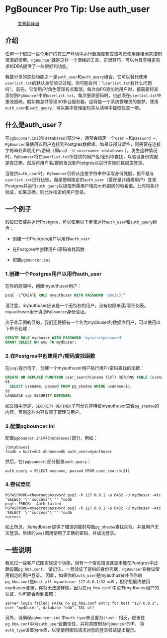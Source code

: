 # PgBouncer Pro Tip: Use auth_user

> [文章翻译自](http://richyen.com/pgbouncer/postgres/2018/11/21/pgbouncer_auth_user.html )

## 介绍

任何一个超过一百个用户的在生产环境中运行数据库都应该考虑使用连接池来控制资源的使用。`PgBouncer`就是这样一个很棒的工具，它很轻巧，可以为具有特定需求的DBA提供了一些很好的功能。 

我要分享的这些功能之一是`auth_user`和`auth_query`组合，它可以替代使用`userlist.txt`的默认身份验证过程。你可能会问：“`userlist.txt`有什么问题吗”。首先，它使用户/角色管理有点繁琐。每次向PG添加新用户时，都需要将其添加到`PgBouncer`中的`userlist.txt`。每次更改密码时，也必须在`userlist.txt`中更改密码。假如你总共管理30多台服务器，这将是一个系统管理员的噩梦。使用`auth_user`和`auth_query`，可以集中管理密码并从清单中提取任意一项。

##  什么是auth_user？ 

在`pgbouncer.ini`的`[databases]`部分中，通常会指定一个`user =`和`password =`，`PgBouncer`将使用该用户连接到Postgres数据库。如果该部分留空，则需要在连接字符串处声明用户/密码（即`psql -U <username> <database>` ）。发生这种情况时，`PgBouncer`将在`userlist.txt`所提供的用户名/密码中查找，以验证身份凭据是否正确，然后将用户名/密码发送到Postgres以进行实际的数据库登录。 

当提供`auth_user`时，`PgBouncer`仍将从连接字符串中读取身份凭据，但不是与`userlist.txt`进行比较，而是使用指定的`auth_user`（最好是非超级用户）登录Postgres并运行`auth_query`以提取所需用户相应md5密码的哈希值。此时将执行验证，如果正确，则允许指定的用户登录。 

## 一个例子 

假设已安装并运行Postgres，可以使用以下步骤运行`auth_user`和`auth_query`组合：

- 创建一个Postgres用户以用作`auth_user`     

- 在Postgres中创建用户/密码查找函数    

- 配置`pgbouncer.ini `

### 1.创建一个Postgres用户以用作auth_user 

在你的终端中，创建myauthuser用户：

```sql
psql -c“CREATE ROLE myauthuser WITH PASSWORD 'abc123'”
```

请注意，myauthuser应该是一个无特权的用户，没有权限来读/写任何表。 myauthuser用于协助`PgBouncer`身份验证。

出于此示例的目的，我们还将拥有一个名为mydbuser的数据库用户，可以使用以下命令创建： 

```sql
CREATE ROLE mydbuser WITH PASSWORD 'mysecretpassword'
GRANT SELECT ON emp TO mydbuser;
```

### 2.在Postgres中创建用户/密码查找函数

在`psql`提示符下，创建一个myauthuser用户执行用户/密码查找的函数：  

```sql
CREATE OR REPLACE FUNCTION user_search(uname TEXT) RETURNS TABLE (usename name, passwd text) as
$$
  SELECT usename, passwd FROM pg_shadow WHERE usename=$1;
$$
LANGUAGE sql SECURITY DEFINER;
```

如文档中所述，`SECURITY DEFINER`子句允许非特权myauthuser查看`pg_shadow`的内容，否则这些内容仅限于管理员用户。 

### 3.配置pgbouncer.ini  

配置`pgbouncer.ini`中`[databases]`部分，例如：

```shell
[databases]
foodb = host=db1 dbname=edb auth_user=myauthuser
```

然后，在`[pgbouncer]`部分配置`auth_query`： 

```shell
auth_query = SELECT usename, passwd FROM user_search($1)
```

### 4.尝试登陆

```shell
PGPASSWORD=thewrongpassword psql -h 127.0.0.1 -p 6432 -U mydbuser -Atc 'SELECT '\''success'\''' foodb
psql: ERROR:  Auth failed
PGPASSWORD=mysecretpassword psql -h 127.0.0.1 -p 6432 -U mydbuser -Atc 'SELECT '\''success'\''' foodb
success
```

如上所见，为mydbuser提供了错误的密码导致`pg_shadow`查找失败，并且用户无法登录。后续的`psql`调用使用了正确的密码，并成功登录。 

## 一些说明

我见过一些客户试图实现这个功能，但有一个常见错误就是未能在Postgres中正确设置`pg_hba.conf`。 请记住，一旦验证了提供的身份凭据，`PgBouncer`将尝试使用指定的用户登录。 因此，如果你的`auth_user`是myauthuser并且你的`pg_hba.conf`是`host all myauthuser 127.0.0.1/32 md5` ，但你想最终使用mydbuser登录，你将无法这样做，因为在`pg_hba.conf` 中没有mydbuser用户的认证，你可能会看到报错： 

```shell
server login failed: FATAL no pg_hba.conf entry for host "127.0.0.1", user "mydbuser", database "edb", SSL off
```

另外，请确保`pgbouncer.ini` 中`auth_type`未设置为`trust`   - 相反，应该在`pg_hba.conf`中为`auth_user`设置信任，并将其限制为`PgBouncer`的IP。 将`auth_type`设置为md5，以便使用密码请求对您的登录尝试提出提示。 